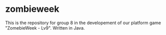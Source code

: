# zombieweek
This is the repository for group 8 in the developement of our platform game "ZomebieWeek - Lv9". Written in Java. 
